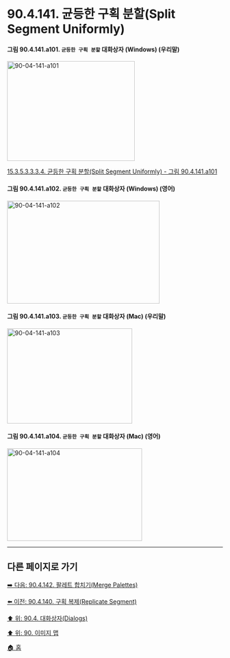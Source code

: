 # 90.4.141. 균등한 구획 분할(Split Segment Uniformly)

<a id="90-04-141-a101"></a>

#### 그림 90.4.141.a101. `균등한 구획 분할` 대화상자 (Windows) (우리말)
<img width="298" height="233" alt="90-04-141-a101" src="https://github.com/user-attachments/assets/37411048-b169-4074-9237-06fb2bb728cf" />

[15.3.5.3.3.3.4. 균등한 구획 분할(Split Segment Uniformly) - 그림 90.4.141.a101](./15-03-05-03-03-03-04-split_segment_uniformly.md#90-04-141-a101)

<a id="90-04-141-a102"></a>

#### 그림 90.4.141.a102. `균등한 구획 분할` 대화상자 (Windows) (영어)
<img width="356" height="240" alt="90-04-141-a102" src="https://github.com/user-attachments/assets/e0ebcf8b-2c50-4815-b228-cae289f46ca4" />

<a id="90-04-141-a103"></a>

#### 그림 90.4.141.a103. `균등한 구획 분할` 대화상자 (Mac) (우리말)
<img width="292" height="222" alt="90-04-141-a103" src="https://github.com/user-attachments/assets/f4224f08-168c-47b9-a26d-fe45732620fe" />

<a id="90-04-141-a104"></a>

#### 그림 90.4.141.a104. `균등한 구획 분할` 대화상자 (Mac) (영어)
<img width="315" height="216" alt="90-04-141-a104" src="https://github.com/user-attachments/assets/e58f9b29-d2dc-42f7-90a1-549da85990c8" />

***

## 다른 페이지로 가기

[➡️ 다음: 90.4.142. 팔레트 합치기(Merge Palettes)](./90-04-0142-merge_palettes.md)

[⬅️ 이전: 90.4.140. 구획 복제(Replicate Segment)](./90-04-0140-replicate_segment.md)

[⬆️ 위: 90.4. 대화상자(Dialogs)](./90-04-0000-dialogs.md)

[⬆️ 위: 90. 이미지 맵](./90-00-image-map.md)

[🏠 홈](./00-home.md)